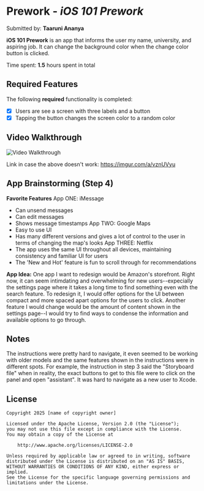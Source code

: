 # Prework - *iOS 101 Prework*

Submitted by: **Taaruni Ananya**

**iOS 101 Prework** is an app that informs the user my name, university, and aspiring job. It can change the background color when the change color button is clicked.

Time spent: **1.5** hours spent in total

## Required Features

The following **required** functionality is completed:

- [x] Users are see a screen with three labels and a button
- [x] Tapping the button changes the screen color to a random color
 
## Video Walkthrough

<img src='[https://imgur.com/a/nW4059S](https://imgur.com/a/vznUVyu)' title='Video Walkthrough' width='' alt='Video Walkthrough' />

Link in case the above doesn't work: https://imgur.com/a/vznUVyu

## App Brainstorming (Step 4)
**Favorite Features**
App ONE: iMessage
- Can unsend messages
- Can edit messages
- Shows message timestamps
App TWO: Google Maps
- Easy to use UI
- Has many different versions and gives a lot of control to the user in terms of changing the map's looks
App THREE: Netflix
- The app uses the same UI throughout all devices, maintaining consistency and familiar UI for users
- The 'New and Hot' feature is fun to scroll through for recommendations

**App Idea:**
One app I want to redesign would be Amazon's storefront. Right now, it can seem intimdating and overwhelming for new users--expecially the settings page where it takes a long time to find something even with the search feature. To redesign it, I would offer options for the UI between compact and more spaced apart options for the users to click. Another feature I would change would be the amount of content shown in the settings page--I would try to find ways to condense the information and available options to go through.

## Notes

The instructions were pretty hard to navigate, it even seemed to be working with older models and the same features shown in the instructions were in different spots. For example, the instruction in step 3 said the "Storyboard file" when in reality, the exact buttons to get to this file were to click on the panel and open "assistant". It was hard to navigate as a new user to Xcode.

## License

    Copyright 2025 [name of copyright owner]

    Licensed under the Apache License, Version 2.0 (the "License");
    you may not use this file except in compliance with the License.
    You may obtain a copy of the License at

        http://www.apache.org/licenses/LICENSE-2.0

    Unless required by applicable law or agreed to in writing, software
    distributed under the License is distributed on an "AS IS" BASIS,
    WITHOUT WARRANTIES OR CONDITIONS OF ANY KIND, either express or implied.
    See the License for the specific language governing permissions and
    limitations under the License.
